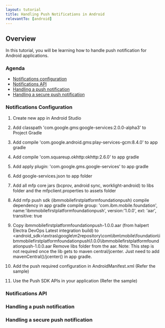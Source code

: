 ```yaml
---
layout: tutorial
title: Handling Push Notifications in Android
relevantTo: [android]
---
```

## Overview

In this tutorial, you will be learning how to handle push notification for Android applications.

### Agenda
* [Notifications configuration](#notifications-configuration)
* [Notifications API](#notifications-api)
* [Handling a push notification](#handling-a-push-notification)
* [Handling a secure push notification](#handling-a-secure-push-notification)

### Notifications Configuration

1. Create new  app in Android Studio
2. Add classpath 'com.google.gms:google-services:2.0.0-alpha3' to Project Gradle
3. Add compile 'com.google.android.gms:play-services-gcm:8.4.0' to app gradle
4. Add compile 'com.squareup.okhttp:okhttp:2.6.0' to app gradle
5. Add apply plugin: 'com.google.gms.google-services' to app gradle
6. Add google-services.json to app folder
7. Add all mfp core jars (bcprov, android sync, worklight-android) to libs folder and the mfpclient.properties to assets folder
8. Add mfp push sdk (ibmmobilefirstplatformfoundationpush) compile dependency in app gradle
   compile group: 'com.ibm.mobile.foundation',
            name:'ibmmobilefirstplatformfoundationpush',
            version:'1.0.0',
            ext: 'aar',
            transitive: true
9. Copy ibmmobilefirstplatformfoundationpush-1.0.0.aar (from halpert Electra DevOps Latest integration build) to <android_sdk>\extras\google\m2repository\com\ibm\mobile\foundation\ibmmobilefirstplatformfoundationpush\1.0.0\ibmmobilefirstplatformfoundationpush-1.0.0.aar
   Remove libs folder from the aar.
   Note: This step is not required once the lib gets to maven central/jcenter. Just need to add mavenCentral()/jcenter() in app gradle.

10. Add the push required configuration in AndroidManifest.xml (Refer the sample)
11. Use the Push SDK APIs in your application (Refer the sample)

### Notifications API

### Handling a push notification

### Handling a secure push notification
